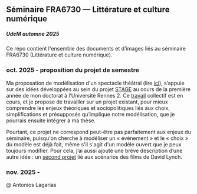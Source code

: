 ## Séminaire FRA6730 — Littérature et culture numérique
##### UdeM automne 2025

Ce répo contient l'ensemble des documents et d'images liés au séminaire FRA6730 (Littérature et culture numérique).

### oct. 2025 - proposition du projet de semestre

Ma proposation de modélisation d'un spectacle théâtral (lire [ici](performance-théâtre/projet-performance-pitch.md)), s’appuie sur des idées développées au sein du projet [STAGE](https://stage-to-data.huma-num.fr/) au cours de la première année de mon doctorat à l’Université Rennes 2. Ce [travail](https://github.com/stage-to-data/linked-art-pa) collectif est en cours, et je propose de travailler sur un projet existant, pour mieux comprendre les enjeux théoriques et sociopolitiques liés aux choix, simplifications et présupposés qu’implique notre modélisation, que je pourrais ensuite intégrer à ma thèse. 

Pourtant, ce projet ne correspond peut-être pas parfaitement aux enjeux du séminaire, puisqu'on cherche à modéliser un « événement » et le « choix » du modèle est déjà fait, même s'il s'agit d'un modèle ouvert que je peux toujours modifier. Pour cela, j’ai aussi ajouté une brève description d’une autre idée : un [second projet](lynch/projet-lynch-pitch.md) lié aux scénarios des films de David Lynch.

### nov. 2025 -


@ Antonios Lagarias
